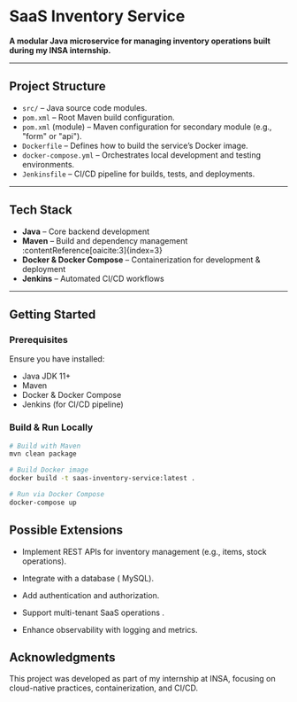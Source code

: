 # SaaS Inventory Service

**A modular Java microservice for managing inventory operations built during my INSA internship.**

---

##  Project Structure

- `src/` – Java source code modules.
- `pom.xml` – Root Maven build configuration.
- `pom.xml` (module) – Maven configuration for secondary module (e.g., "form" or "api").
- `Dockerfile` – Defines how to build the service’s Docker image.
- `docker-compose.yml` – Orchestrates local development and testing environments.
- `Jenkinsfile` – CI/CD pipeline for builds, tests, and deployments.

---

##  Tech Stack

- **Java** – Core backend development  
- **Maven** – Build and dependency management :contentReference[oaicite:3]{index=3}  
- **Docker & Docker Compose** – Containerization for development & deployment  
- **Jenkins** – Automated CI/CD workflows

---

##  Getting Started

### Prerequisites

Ensure you have installed:
- Java JDK 11+
- Maven
- Docker & Docker Compose
- Jenkins (for CI/CD pipeline)

### Build & Run Locally

```bash
# Build with Maven
mvn clean package

# Build Docker image
docker build -t saas-inventory-service:latest .

# Run via Docker Compose
docker-compose up

```
## Possible Extensions

- Implement REST APIs for inventory management (e.g., items, stock operations).

- Integrate with a database ( MySQL).

- Add authentication and authorization.

- Support multi-tenant SaaS operations .

- Enhance observability with logging and metrics.


## Acknowledgments

This project was developed as part of my internship at INSA, focusing on cloud-native practices, containerization, and CI/CD.
